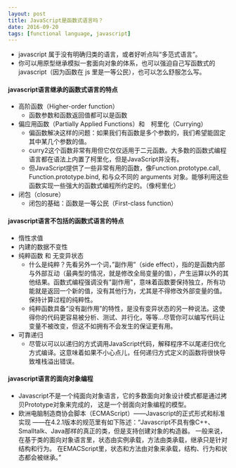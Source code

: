 ```yaml
---
layout: post
title: JavaScript是函数式语言吗？
date: 2016-09-20 
tags: [functional language, javascript]
---
```


- javascript 属于没有明确归类的语言，或者好听点叫“多范式语言”。
- 你可以用原型继承模拟一套面向对象的体系，也可以强迫自己写函数式的 javascript（因为函数在 js 里是一等公民），也可以怎么舒服怎么写。

<!-- more -->

#### javascript语言继承的函数式语言的特点
- 高阶函数（Higher-order function）
    - 函数参数和函数返回值都可以是函数
- 偏应用函数（Partially Applied Functions）和　柯里化（Currying）
    - 偏函数解决这样的问题：如果我们有函数是多个参数的，我们希望能固定其中某几个参数的值。
    - curry2这个函数非常有用但它仅仅适用于二元函数。大多数的函数式编程语言都在语法上内置了柯里化，但是JavaScript并没有。
    - 但JavaScript提供了一些非常有用的函数，像Function.prototype.call, Function.prototype.bind, 和与众不同的 arguments 对象。能够利用这些函数实现一些强大的函数式编程所约定的。（像柯里化）
- 闭包（closure）
    - 闭包的基础：函数是一等公民（First-class function）

#### javascript语言不包括的函数式语言的特点
- 惰性求值
- 内建的数据不变性
- 纯粹函数 和 无变异状态
    - 什么是纯粹？先看另外一个词，”副作用”（side effect），指的是函数内部与外部互动（最典型的情况，就是修改全局变量的值），产生运算以外的其他结果。函数式编程强调没有"副作用"，意味着函数要保持独立，所有功能就是返回一个新的值，没有其他行为，尤其是不得修改外部变量的值。保持计算过程的纯粹性。
    - 纯粹函数具备“没有副作用”的特性，是没有变异状态的另一种说法。这使得你的代码更容易被分析、测试、并行化，等等…尽管你可以编写代码让变量不被改变，但这不如拥有不会发生的保证更有用。
- 可靠递归
    - 尽管以可以以递归的方式调用JavaScript代码，解释程序不以尾递归优化方式编译。这意味着如果不小心点儿，任何递归方式定义的函数将很快导致堆栈溢出错误。
    
#### javascript语言的面向对象编程
- Javascript不是一个纯面向对象语言，它的多数面向对象设计模式都是通过拷贝Prototype对象来完成的， 这是一个弱面向对象编程的模型。
- 欧洲电脑制造商协会脚本（ECMAScript）——Javascript的正式形式和标准实现 ——在4.2.1版本的规范里有如下陈述：“Javascript不具有像C++、Smalltalk、Java那样的真正的类，但是支持创建对象的构造器。 一般来说，在基于类的面向对象语言里，状态由实例承载，方法由类承载，继承只是针对结构和行为。 在EMACScript里，状态和方法由对象来承载，结构、行为和状态都会被继承。” 

